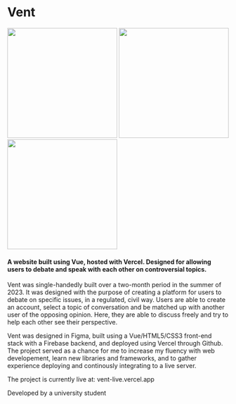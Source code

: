 # Vent

<p float="left">
  <img src="https://github.com/sashamrobinson/Storyteller/assets/62540597/6254531a-a922-48b1-8c2d-d249f5807cc3" width="250" />
  <img src="https://github.com/sashamrobinson/Storyteller/assets/62540597/36e3ded7-2170-4f00-aed3-88713be94cbf" width="250" />
  <img src="https://github.com/sashamrobinson/Storyteller/assets/62540597/7cc336c8-0bdc-4743-8bb4-9ad48f6ebec4" width="250" /> 
</p>


<h4> A website built using Vue, hosted with Vercel. Designed for allowing users to debate and speak with each other on controversial topics. </h4>

Vent was single-handedly built over a two-month period in the summer of 2023. It was designed with the purpose of creating a platform for users to debate on specific issues, in a regulated, civil way. Users are able to create an account, select a topic of conversation and be matched up with another user of the opposing opinion. Here, they are able to discuss freely and try to help each other see their perspective.

<p></p>
Vent was designed in Figma, built using a Vue/HTML5/CSS3 front-end stack with a Firebase backend, and deployed using Vercel through Github. The project served as a chance for me to increase my fluency with web developement, learn new libraries and frameworks, and to gather experience deploying and continously integrating to a live server.

<p></p>
The project is currently live at: vent-live.vercel.app

<p></p>
Developed by a university student
